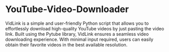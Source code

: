# YouTube-Video-Downloader
VidLink is a simple and user-friendly Python script that allows you to effortlessly download high-quality YouTube videos by just pasting the video link. Built using the Pytube library, VidLink ensures a seamless video downloading experience. With minimal input required, users can easily obtain their favorite videos in the best available resolution.

